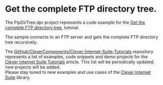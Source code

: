 # Get the complete FTP directory tree.

The FtpDirTree.dpr project represents a code example for the [Get the complete FTP directory tree.](https://www.clevercomponents.com/portal/kb/a72/get-the-complete-ftp-directory-tree_.aspx) tutorial.   

The sample connects to an FTP server and gets the complete FTP directory tree recursively.   

The [GitHub/CleverComponents/Clever-Internet-Suite-Tutorials](https://github.com/CleverComponents/Clever-Internet-Suite-Tutorials) repository represents a list of examples, code snippets and demo projects for the [Clever Internet Suite Tutorials](https://www.clevercomponents.com/articles/article035/) article. This list will be periodically updated, new projects will be added.   
Please stay tuned to new examples and use cases of the [Clever Internet Suite](https://www.clevercomponents.com/products/inetsuite/) library.
